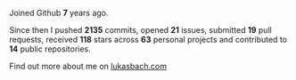 Joined Github **7** years ago.

Since then I pushed **2135** commits, opened **21** issues, submitted **19** pull requests, received **118** stars across **63** personal projects and contributed to **14** public repositories.

Find out more about me on [lukasbach.com](https://lukasbach.com)
